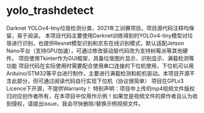 # yolo_trashdetect
Darknet YOLOv4-tiny垃圾检测分类，2021年工训赛项目。项目源代码注释均保留，易于阅读。
本项目代码主要使用Darknet训练得到的YOLOv4-tiny模型对垃圾进行识别，也提供Resnet模型识别和京东在线识别模式，默认适配Jetson Nano平台（支持GPU加速），可通过修改驱动层代码改为支持树莓派等其他硬件。
项目使用Tkinter作为GUI框架，具备垃圾图片显示、识别显示、满载检测等功能
项目代码在实际使用时需要配合使用串口连接的下位机使用，下位机可以用Arduino/STM32等平台进行制作，主要进行满载检测和舵机驱动。本项目开源不含此部分，但可通过阅读代码自行实现下位机（协议很简单）
项目在GPLv3 Licence下开源，不提供Warranty！
特别声明：项目中上传的mp4视频文件版权归对应创作者所有，在本项目中仅用作示例！如果您是视频文件的原作者且认为收到侵权，请提出issue，我会尽快删除/替换示例视频文件。

